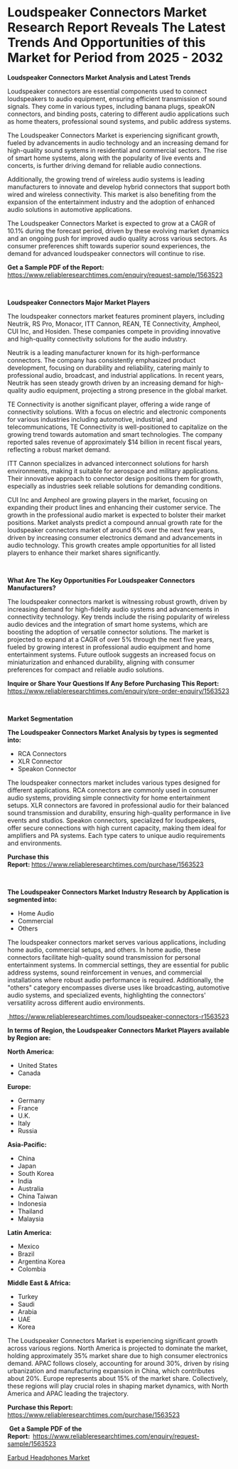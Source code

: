 <p><h1>Loudspeaker Connectors Market Research Report Reveals The Latest Trends And Opportunities of this Market for Period from 2025 - 2032</h1></p><p><strong>Loudspeaker Connectors Market Analysis and Latest Trends</strong></p>
<p><p>Loudspeaker connectors are essential components used to connect loudspeakers to audio equipment, ensuring efficient transmission of sound signals. They come in various types, including banana plugs, speakON connectors, and binding posts, catering to different audio applications such as home theaters, professional sound systems, and public address systems.</p><p>The Loudspeaker Connectors Market is experiencing significant growth, fueled by advancements in audio technology and an increasing demand for high-quality sound systems in residential and commercial sectors. The rise of smart home systems, along with the popularity of live events and concerts, is further driving demand for reliable audio connections.</p><p>Additionally, the growing trend of wireless audio systems is leading manufacturers to innovate and develop hybrid connectors that support both wired and wireless connectivity. This market is also benefiting from the expansion of the entertainment industry and the adoption of enhanced audio solutions in automotive applications.</p><p>The Loudspeaker Connectors Market is expected to grow at a CAGR of 10.1% during the forecast period, driven by these evolving market dynamics and an ongoing push for improved audio quality across various sectors. As consumer preferences shift towards superior sound experiences, the demand for advanced loudspeaker connectors will continue to rise.</p></p>
<p><strong>Get a Sample PDF of the Report:&nbsp;</strong> <a href="https://www.reliableresearchtimes.com/enquiry/request-sample/1563523?utm_campaign=3258&utm_medium=2&utm_source=Github&utm_content=ia&utm_term=06042025&utm_id=loudspeaker-connectors">https://www.reliableresearchtimes.com/enquiry/request-sample/1563523</a></p>
<p>&nbsp;</p>
<p><strong>Loudspeaker Connectors Major Market Players</strong></p>
<p><p>The loudspeaker connectors market features prominent players, including Neutrik, RS Pro, Monacor, ITT Cannon, REAN, TE Connectivity, Ampheol, CUI Inc, and Hosiden. These companies compete in providing innovative and high-quality connectivity solutions for the audio industry.</p><p>Neutrik is a leading manufacturer known for its high-performance connectors. The company has consistently emphasized product development, focusing on durability and reliability, catering mainly to professional audio, broadcast, and industrial applications. In recent years, Neutrik has seen steady growth driven by an increasing demand for high-quality audio equipment, projecting a strong presence in the global market.</p><p>TE Connectivity is another significant player, offering a wide range of connectivity solutions. With a focus on electric and electronic components for various industries including automotive, industrial, and telecommunications, TE Connectivity is well-positioned to capitalize on the growing trend towards automation and smart technologies. The company reported sales revenue of approximately $14 billion in recent fiscal years, reflecting a robust market demand.</p><p>ITT Cannon specializes in advanced interconnect solutions for harsh environments, making it suitable for aerospace and military applications. Their innovative approach to connector design positions them for growth, especially as industries seek reliable solutions for demanding conditions.</p><p>CUI Inc and Ampheol are growing players in the market, focusing on expanding their product lines and enhancing their customer service. The growth in the professional audio market is expected to bolster their market positions. Market analysts predict a compound annual growth rate for the loudspeaker connectors market of around 6% over the next few years, driven by increasing consumer electronics demand and advancements in audio technology. This growth creates ample opportunities for all listed players to enhance their market shares significantly.</p></p>
<p>&nbsp;</p>
<p><strong>What Are The Key Opportunities For Loudspeaker Connectors Manufacturers?</strong></p>
<p><p>The loudspeaker connectors market is witnessing robust growth, driven by increasing demand for high-fidelity audio systems and advancements in connectivity technology. Key trends include the rising popularity of wireless audio devices and the integration of smart home systems, which are boosting the adoption of versatile connector solutions. The market is projected to expand at a CAGR of over 5% through the next five years, fueled by growing interest in professional audio equipment and home entertainment systems. Future outlook suggests an increased focus on miniaturization and enhanced durability, aligning with consumer preferences for compact and reliable audio solutions.</p></p>
<p><strong>Inquire or Share Your Questions If Any Before Purchasing This Report:</strong> <a href="https://www.reliableresearchtimes.com/enquiry/pre-order-enquiry/1563523?utm_campaign=3258&utm_medium=2&utm_source=Github&utm_content=ia&utm_term=06042025&utm_id=loudspeaker-connectors">https://www.reliableresearchtimes.com/enquiry/pre-order-enquiry/1563523</a></p>
<p>&nbsp;</p>
<p><strong>Market Segmentation</strong></p>
<p><strong>The Loudspeaker Connectors Market Analysis by types is segmented into:</strong></p>
<p><ul><li>RCA Connectors</li><li>XLR Connector</li><li>Speakon Connector</li></ul></p>
<p><p>The loudspeaker connectors market includes various types designed for different applications. RCA connectors are commonly used in consumer audio systems, providing simple connectivity for home entertainment setups. XLR connectors are favored in professional audio for their balanced sound transmission and durability, ensuring high-quality performance in live events and studios. Speakon connectors, specialized for loudspeakers, offer secure connections with high current capacity, making them ideal for amplifiers and PA systems. Each type caters to unique audio requirements and environments.</p></p>
<p><strong>Purchase this Report:&nbsp;</strong><a href="https://www.reliableresearchtimes.com/purchase/1563523?utm_campaign=3258&utm_medium=2&utm_source=Github&utm_content=ia&utm_term=06042025&utm_id=loudspeaker-connectors">https://www.reliableresearchtimes.com/purchase/1563523</a></p>
<p>&nbsp;</p>
<p><strong>The Loudspeaker Connectors Market Industry Research by Application is segmented into:</strong></p>
<p><ul><li>Home Audio</li><li>Commercial</li><li>Others</li></ul></p>
<p><p>The loudspeaker connectors market serves various applications, including home audio, commercial setups, and others. In home audio, these connectors facilitate high-quality sound transmission for personal entertainment systems. In commercial settings, they are essential for public address systems, sound reinforcement in venues, and commercial installations where robust audio performance is required. Additionally, the "others" category encompasses diverse uses like broadcasting, automotive audio systems, and specialized events, highlighting the connectors' versatility across different audio environments.</p></p>
<p><a href="https://www.reliableresearchtimes.com/loudspeaker-connectors-r1563523?utm_campaign=3258&utm_medium=2&utm_source=Github&utm_content=ia&utm_term=06042025&utm_id=loudspeaker-connectors">&nbsp;https://www.reliableresearchtimes.com/loudspeaker-connectors-r1563523</a></p>
<p><strong>In terms of Region, the Loudspeaker Connectors Market Players available by Region are:</strong></p>
<p>
    <p> <strong> North America: </strong>
        <ul>
            <li>United States</li>
            <li>Canada</li>
        </ul>
        </p> 
    <p> <strong> Europe: </strong>
        <ul>
            <li>Germany</li>
            <li>France</li>
            <li>U.K.</li>
            <li>Italy</li>
            <li>Russia</li>
        </ul>
        </p> 
    <p> <strong> Asia-Pacific: </strong>
        <ul>
            <li>China</li>
            <li>Japan</li>
            <li>South Korea</li>
            <li>India</li>
            <li>Australia</li>
            <li>China Taiwan</li>
            <li>Indonesia</li>
            <li>Thailand</li>
            <li>Malaysia</li>
        </ul>
        </p> 
    <p> <strong> Latin America: </strong>
        <ul>
            <li>Mexico</li>
            <li>Brazil</li>
            <li>Argentina Korea</li>
            <li>Colombia</li>
        </ul>
        </p> 
    <p> <strong> Middle East & Africa: </strong>
        <ul>
            <li>Turkey</li>
            <li>Saudi</li>
            <li>Arabia</li>
            <li>UAE</li>
            <li>Korea</li>
        </ul>
    </p>
    </p>
<p><p>The Loudspeaker Connectors Market is experiencing significant growth across various regions. North America is projected to dominate the market, holding approximately 35% market share due to high consumer electronics demand. APAC follows closely, accounting for around 30%, driven by rising urbanization and manufacturing expansion in China, which contributes about 20%. Europe represents about 15% of the market share. Collectively, these regions will play crucial roles in shaping market dynamics, with North America and APAC leading the trajectory.</p></p>
<p><strong>Purchase this Report: </strong><a href="https://www.reliableresearchtimes.com/purchase/1563523?utm_campaign=3258&utm_medium=2&utm_source=Github&utm_content=ia&utm_term=06042025&utm_id=loudspeaker-connectors">https://www.reliableresearchtimes.com/purchase/1563523</a></p>
<p>&nbsp;<strong>Get a Sample PDF of the Report:&nbsp;&nbsp;</strong><a href="https://www.reliableresearchtimes.com/enquiry/request-sample/1563523?utm_campaign=3258&utm_medium=2&utm_source=Github&utm_content=ia&utm_term=06042025&utm_id=loudspeaker-connectors">https://www.reliableresearchtimes.com/enquiry/request-sample/1563523</a></p>
<p><strong></strong></p>
<p><p><a href="https://github.com/sharphadan/Market-Research-Report-List-1/blob/main/earbud-headphones-market.md?utm_campaign=3258&utm_medium=2&utm_source=Github&utm_content=ia&utm_term=06042025&utm_id=loudspeaker-connectors">Earbud Headphones Market</a></p></p>